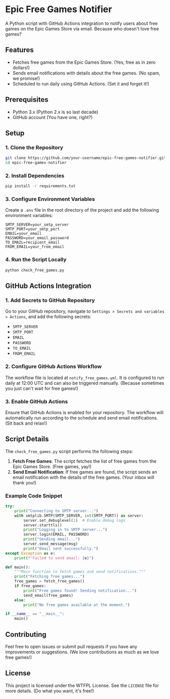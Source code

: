 # Epic Free Games Notifier

A Python script with GitHub Actions integration to notify users about free games on the Epic Games Store via email. Because who doesn't love free games?

## Features

- Fetches free games from the Epic Games Store. (Yes, free as in zero dollars!)
- Sends email notifications with details about the free games. (No spam, we promise!)
- Scheduled to run daily using GitHub Actions. (Set it and forget it!)

## Prerequisites

- Python 3.x (Python 2.x is so last decade)
- GitHub account (You have one, right?)

## Setup

### 1. Clone the Repository

```sh
git clone https://github.com/your-username/epic-free-games-notifier.git
cd epic-free-games-notifier
```

### 2. Install Dependencies

```sh
pip install -r requirements.txt
```

### 3. Configure Environment Variables

Create a `.env` file in the root directory of the project and add the following environment variables:

```
SMTP_SERVER=your_smtp_server
SMTP_PORT=your_smtp_port
EMAIL=your_email
PASSWORD=your_email_password
TO_EMAIL=recipient_email
FROM_EMAIL=your_from_email
```

### 4. Run the Script Locally

```sh
python check_free_games.py
```

## GitHub Actions Integration

### 1. Add Secrets to GitHub Repository

Go to your GitHub repository, navigate to `Settings > Secrets and variables > Actions`, and add the following secrets:

- `SMTP_SERVER`
- `SMTP_PORT`
- `EMAIL`
- `PASSWORD`
- `TO_EMAIL`
- `FROM_EMAIL`

### 2. Configure GitHub Actions Workflow

The workflow file is located at `notify_free_games.yml`. It is configured to run daily at 12:00 UTC and can also be triggered manually. (Because sometimes you just can't wait for free games!)

### 3. Enable GitHub Actions

Ensure that GitHub Actions is enabled for your repository. The workflow will automatically run according to the schedule and send email notifications. (Sit back and relax!)

## Script Details

The `check_free_games.py` script performs the following steps:

1. **Fetch Free Games**: The script fetches the list of free games from the Epic Games Store. (Free games, yay!)
2. **Send Email Notification**: If free games are found, the script sends an email notification with the details of the free games. (Your inbox will thank you!)

### Example Code Snippet

```python
try:
    print("Connecting to SMTP server...")
    with smtplib.SMTP(SMTP_SERVER, int(SMTP_PORT)) as server:
        server.set_debuglevel(1)  # Enable debug logs
        server.starttls()
        print("Logging in to SMTP server...")
        server.login(EMAIL, PASSWORD)
        print("Sending email...")
        server.send_message(msg)
        print("Email sent successfully.")
except Exception as e:
    print(f"Failed to send email: {e}")

def main():
    """Main function to fetch games and send notifications."""
    print("Fetching free games...")
    free_games = fetch_free_games()
    if free_games:
        print("Free games found! Sending notification...")
        send_email(free_games)
    else:
        print("No free games available at the moment.")

if __name__ == "__main__":
    main()
```

## Contributing

Feel free to open issues or submit pull requests if you have any improvements or suggestions. (We love contributions as much as we love free games!)

## License

This project is licensed under the WTFPL License. See the `LICENSE` file for more details. (Do what you want, it's free!)